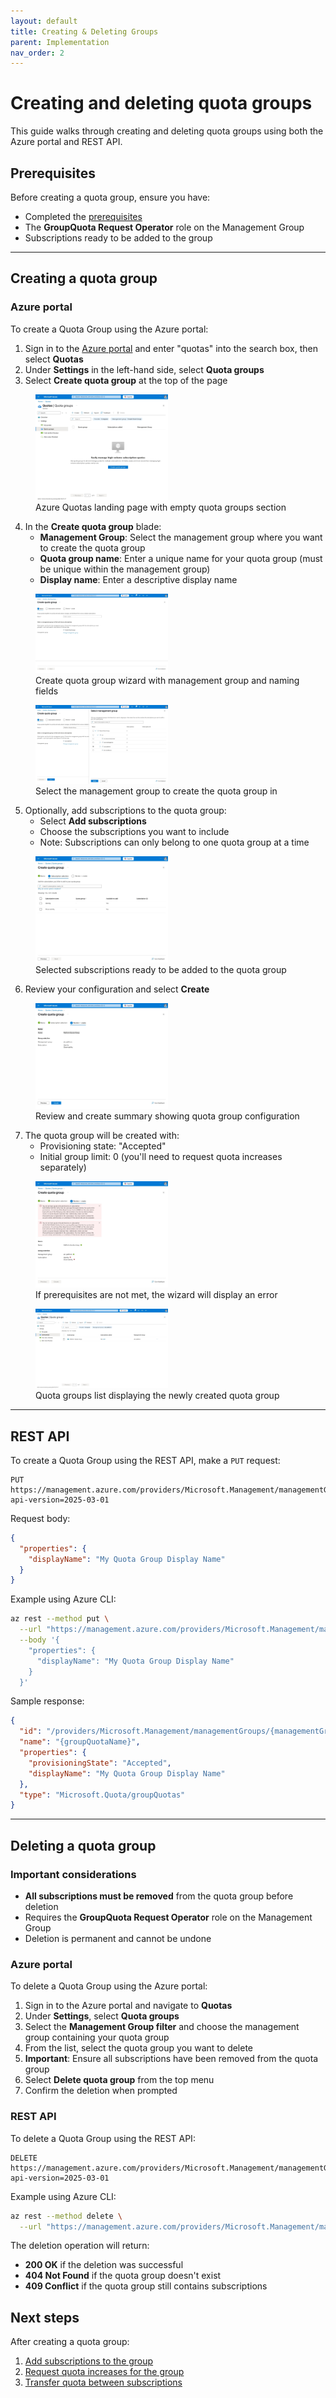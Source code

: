 ```yaml
---
layout: default
title: Creating & Deleting Groups
parent: Implementation
nav_order: 2
---
```


# Creating and deleting quota groups

This guide walks through creating and deleting quota groups using both the Azure portal and REST API.

## Prerequisites

Before creating a quota group, ensure you have:
- Completed the [prerequisites](02-prerequisites-limitations.md)
- The **GroupQuota Request Operator** role on the Management Group
- Subscriptions ready to be added to the group

---

## Creating a quota group

### Azure portal

To create a Quota Group using the Azure portal:

1. Sign in to the [Azure portal](https://portal.azure.com) and enter "quotas" into the search box, then select **Quotas**
2. Under **Settings** in the left-hand side, select **Quota groups**
3. Select **Create quota group** at the top of the page

<figure>
<img src="img/0-start.jpeg" alt="Azure Quotas landing page showing empty quota groups section" width="50%" />
<figcaption>Azure Quotas landing page with empty quota groups section</figcaption>
</figure>

4. In the **Create quota group** blade:
   - **Management Group**: Select the management group where you want to create the quota group
   - **Quota group name**: Enter a unique name for your quota group (must be unique within the management group)
   - **Display name**: Enter a descriptive display name

<figure>
<img src="img/1-new.jpeg" alt="Create quota group wizard showing basic configuration form" width="50%" />
<figcaption>Create quota group wizard with management group and naming fields</figcaption>
</figure>

<figure>
<img src="img/3-name.jpeg" alt="Management group selection" width="50%" />
<figcaption>Select the management group to create the quota group in</figcaption>
</figure>

5. Optionally, add subscriptions to the quota group:
   - Select **Add subscriptions**
   - Choose the subscriptions you want to include
   - Note: Subscriptions can only belong to one quota group at a time

<figure>
<img src="img/4-subs.jpeg" alt="Subscription selection with subscriptions selected" width="50%" />
<figcaption>Selected subscriptions ready to be added to the quota group</figcaption>
</figure>

6. Review your configuration and select **Create**

<figure>
<img src="img/5-create.jpeg" alt="Review and create summary for quota group" width="50%" />
<figcaption>Review and create summary showing quota group configuration</figcaption>
</figure>

7. The quota group will be created with:
   - Provisioning state: "Accepted"
   - Initial group limit: 0 (you'll need to request quota increases separately)

<figure>
<img src="img/6-error.jpeg" alt="Errors if you haven't read the prerequisites" width="50%" />
<figcaption>If prerequisites are not met, the wizard will display an error</figcaption>
</figure>

<figure>
<img src="img/7-done.jpeg" alt="Quota groups list showing created groups" width="50%" />
<figcaption>Quota groups list displaying the newly created quota group</figcaption>
</figure>

---

## REST API

To create a Quota Group using the REST API, make a `PUT` request:

```
PUT https://management.azure.com/providers/Microsoft.Management/managementGroups/{managementGroupId}/providers/Microsoft.Quota/groupQuotas/{groupQuotaName}?api-version=2025-03-01
```

Request body:
```json
{
  "properties": {
    "displayName": "My Quota Group Display Name"
  }
}
```

Example using Azure CLI:
```bash
az rest --method put \
  --url "https://management.azure.com/providers/Microsoft.Management/managementGroups/{managementGroupId}/providers/Microsoft.Quota/groupQuotas/{groupQuotaName}?api-version=2025-03-01" \
  --body '{
    "properties": {
      "displayName": "My Quota Group Display Name"
    }
  }'
```

Sample response:
```json
{
  "id": "/providers/Microsoft.Management/managementGroups/{managementGroupId}/providers/Microsoft.Quota/groupQuotas/{groupQuotaName}",
  "name": "{groupQuotaName}",
  "properties": {
    "provisioningState": "Accepted",
    "displayName": "My Quota Group Display Name"
  },
  "type": "Microsoft.Quota/groupQuotas"
}
```

---

## Deleting a quota group

### Important considerations

- **All subscriptions must be removed** from the quota group before deletion
- Requires the **GroupQuota Request Operator** role on the Management Group
- Deletion is permanent and cannot be undone

### Azure portal

To delete a Quota Group using the Azure portal:

1. Sign in to the Azure portal and navigate to **Quotas**
2. Under **Settings**, select **Quota groups**
3. Select the **Management Group filter** and choose the management group containing your quota group
4. From the list, select the quota group you want to delete
5. **Important**: Ensure all subscriptions have been removed from the quota group
6. Select **Delete quota group** from the top menu
7. Confirm the deletion when prompted

### REST API

To delete a Quota Group using the REST API:

```
DELETE https://management.azure.com/providers/Microsoft.Management/managementGroups/{managementGroupId}/providers/Microsoft.Quota/groupQuotas/{groupQuotaName}?api-version=2025-03-01
```

Example using Azure CLI:
```bash
az rest --method delete \
  --url "https://management.azure.com/providers/Microsoft.Management/managementGroups/{managementGroupId}/providers/Microsoft.Quota/groupQuotas/{groupQuotaName}?api-version=2025-03-01"
```

The deletion operation will return:
- **200 OK** if the deletion was successful
- **404 Not Found** if the quota group doesn't exist
- **409 Conflict** if the quota group still contains subscriptions

## Next steps

After creating a quota group:
1. [Add subscriptions to the group](06-add-remove-subscriptions.md)
2. [Request quota increases for the group](08-increase-request.md)
3. [Transfer quota between subscriptions](07-transfer-quota.md)